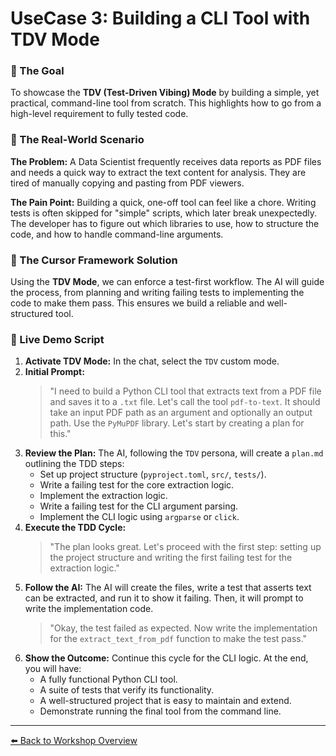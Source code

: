 
# UseCase 3: Building a CLI Tool with TDV Mode

### 🎯 The Goal
To showcase the **TDV (Test-Driven Vibing) Mode** by building a simple, yet practical, command-line tool from scratch. This highlights how to go from a high-level requirement to fully tested code.

### 💼 The Real-World Scenario
**The Problem:** A Data Scientist frequently receives data reports as PDF files and needs a quick way to extract the text content for analysis. They are tired of manually copying and pasting from PDF viewers.

**The Pain Point:** Building a quick, one-off tool can feel like a chore. Writing tests is often skipped for "simple" scripts, which later break unexpectedly. The developer has to figure out which libraries to use, how to structure the code, and how to handle command-line arguments.

### 🚀 The Cursor Framework Solution
Using the **TDV Mode**, we can enforce a test-first workflow. The AI will guide the process, from planning and writing failing tests to implementing the code to make them pass. This ensures we build a reliable and well-structured tool.

### 🤖 Live Demo Script
1.  **Activate TDV Mode:** In the chat, select the `TDV` custom mode.
2.  **Initial Prompt:**
    > "I need to build a Python CLI tool that extracts text from a PDF file and saves it to a `.txt` file. Let's call the tool `pdf-to-text`. It should take an input PDF path as an argument and optionally an output path. Use the `PyMuPDF` library. Let's start by creating a plan for this."
3.  **Review the Plan:** The AI, following the `TDV` persona, will create a `plan.md` outlining the TDD steps:
    *   Set up project structure (`pyproject.toml`, `src/`, `tests/`).
    *   Write a failing test for the core extraction logic.
    *   Implement the extraction logic.
    *   Write a failing test for the CLI argument parsing.
    *   Implement the CLI logic using `argparse` or `click`.
4.  **Execute the TDD Cycle:**
    > "The plan looks great. Let's proceed with the first step: setting up the project structure and writing the first failing test for the extraction logic."
5.  **Follow the AI:** The AI will create the files, write a test that asserts text can be extracted, and run it to show it failing. Then, it will prompt to write the implementation code.
    > "Okay, the test failed as expected. Now write the implementation for the `extract_text_from_pdf` function to make the test pass."
6.  **Show the Outcome:** Continue this cycle for the CLI logic. At the end, you will have:
    *   A fully functional Python CLI tool.
    *   A suite of tests that verify its functionality.
    *   A well-structured project that is easy to maintain and extend.
    *   Demonstrate running the final tool from the command line.

---
[⬅️ Back to Workshop Overview](../README.md) 